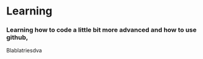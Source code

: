 # Learning
### Learning how to code a little bit more advanced and how to use github,
Blablatriesdva
